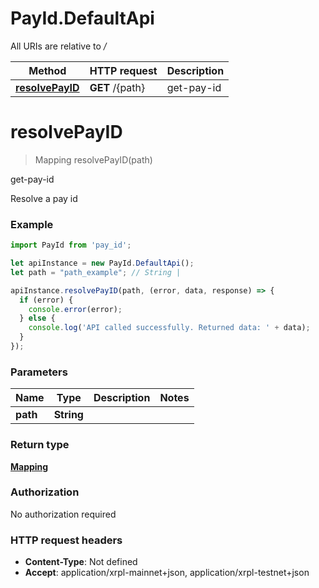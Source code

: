 # PayId.DefaultApi

All URIs are relative to */*

Method | HTTP request | Description
------------- | ------------- | -------------
[**resolvePayID**](DefaultApi.md#resolvePayID) | **GET** /{path} | get-pay-id

<a name="resolvePayID"></a>
# **resolvePayID**
> Mapping resolvePayID(path)

get-pay-id

Resolve a pay id

### Example
```javascript
import PayId from 'pay_id';

let apiInstance = new PayId.DefaultApi();
let path = "path_example"; // String | 

apiInstance.resolvePayID(path, (error, data, response) => {
  if (error) {
    console.error(error);
  } else {
    console.log('API called successfully. Returned data: ' + data);
  }
});
```

### Parameters

Name | Type | Description  | Notes
------------- | ------------- | ------------- | -------------
 **path** | **String**|  | 

### Return type

[**Mapping**](Mapping.md)

### Authorization

No authorization required

### HTTP request headers

 - **Content-Type**: Not defined
 - **Accept**: application/xrpl-mainnet+json, application/xrpl-testnet+json

